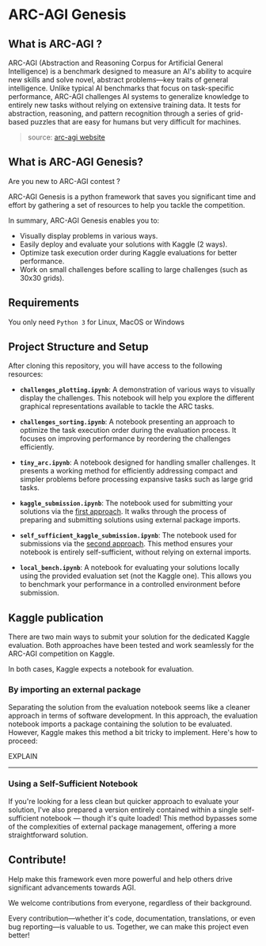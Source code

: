 # ARC-AGI Genesis

## What is ARC-AGI ?

ARC-AGI (Abstraction and Reasoning Corpus for Artificial General Intelligence) is a benchmark designed to measure an AI's ability to acquire new skills and solve novel, abstract problems—key traits of general intelligence. Unlike typical AI benchmarks that focus on task-specific performance, ARC-AGI challenges AI systems to generalize knowledge to entirely new tasks without relying on extensive training data. It tests for abstraction, reasoning, and pattern recognition through a series of grid-based puzzles that are easy for humans but very difficult for machines.

> source: [arc-agi website](https://arcprize.org)

## What is ARC-AGI Genesis?

Are you new to ARC-AGI contest ?

ARC-AGI Genesis is a python framework that saves you significant time and effort by gathering a set of resources to help you tackle the competition.

In summary, ARC-AGI Genesis enables you to:

- Visually display problems in various ways.
- Easily deploy and evaluate your solutions with Kaggle (2 ways).
- Optimize task execution order during Kaggle evaluations for better performance.
- Work on small challenges before scalling to large challenges (such as 30x30 grids).

## Requirements

You only need `Python 3` for Linux, MacOS or Windows

## Project Structure and Setup

After cloning this repository, you will have access to the following resources:

- **`challenges_plotting.ipynb`**: A demonstration of various ways to visually display the challenges. This notebook will help you explore the different graphical representations available to tackle the ARC tasks.

- **`challenges_sorting.ipynb`**: A notebook presenting an approach to optimize the task execution order during the evaluation process. It focuses on improving performance by reordering the challenges efficiently.

- **`tiny_arc.ipynb`**: A notebook designed for handling smaller challenges. It presents a working method for efficiently addressing compact and simpler problems before processing expansive tasks such as large grid tasks.

- **`kaggle_submission.ipynb`**: The notebook used for submitting your solutions via the [first approach](#by-importing-an-external-package). It walks through the process of preparing and submitting solutions using external package imports.

- **`self_sufficient_kaggle_submission.ipynb`**: The notebook used for submissions via the [second approach](#using-a-self-sufficient-notebook). This method ensures your notebook is entirely self-sufficient, without relying on external imports.

- **`local_bench.ipynb`**: A notebook for evaluating your solutions locally using the provided evaluation set (not the Kaggle one). This allows you to benchmark your performance in a controlled environment before submission.

## Kaggle publication

There are two main ways to submit your solution for the dedicated Kaggle evaluation. Both approaches have been tested and work seamlessly for the ARC-AGI competition on Kaggle.

In both cases, Kaggle expects a notebook for evaluation.

### By importing an external package

Separating the solution from the evaluation notebook seems like a cleaner approach in terms of software development. In this approach, the evaluation notebook imports a package containing the solution to be evaluated. However, Kaggle makes this method a bit tricky to implement. Here's how to proceed:

EXPLAIN

---

### Using a Self-Sufficient Notebook

If you're looking for a less clean but quicker approach to evaluate your solution, I've also prepared a version entirely contained within a single self-sufficient notebook — though it's quite loaded! This method bypasses some of the complexities of external package management, offering a more straightforward solution.

## Contribute!

Help make this framework even more powerful and help others drive significant advancements towards AGI.

We welcome contributions from everyone, regardless of their background.

Every contribution—whether it's code, documentation, translations, or even bug reporting—is valuable to us. Together, we can make this project even better!
